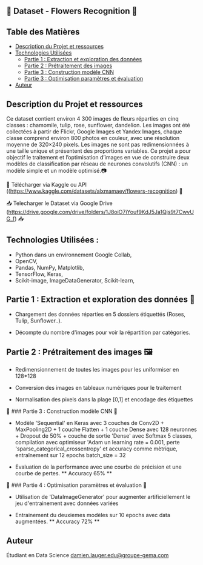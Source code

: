 ## 🌺 Dataset - Flowers Recognition 🌺
## Table des Matières

- [Description du Projet et ressources](#description-du-projet-et-ressources)
- [Technologies Utilisées](#technologies-utilisees-)
  - [Partie 1 : Extraction et exploration des données](#partie-1--extraction-et-exploration-des-données)
  - [Partie 2 : Prétraitement des images](#partie-2--prétraitement-des-images)
  - [Partie 3 : Construction modèle CNN](#partie-3--Construction-modèle-CNN)
  - [Partie 3 : Optimisation paramètres et évaluation](#partie-3--Optimisation-paramètres-et-évaluation)
- [Auteur](#auteur)

## Description du Projet et ressources

Ce dataset contient environ 4 300 images de fleurs réparties en cinq classes : chamomile, tulip, rose, sunflower, dandelion. Les images ont été collectées à partir de Flickr, Google Images et Yandex Images, chaque classe comprend environ 800 photos en couleur, avec une résolution moyenne de 320×240 pixels. Les images ne sont pas redimensionnées à une taille unique et présentent des proportions variables. Ce projet a pour objectif le traitement et l’optimisation d’images en vue de construire deux modèles de classification par réseau de neurones convolutifs (CNN) : un modèle simple et un modèle optimisé.📷

📌 Télécharger via Kaggle ou API ((https://www.kaggle.com/datasets/alxmamaev/flowers-recognition) 📌

📥 Telecharger le Dataset via Google Drive (https://drive.google.com/drive/folders/1J8oiO7iYouf9KdJ5Ja1Qjs9t7CwvUG_f) 📥

## Technologies Utilisées : 

- Python dans un environnement Google Collab,
- OpenCV,
- Pandas, NumPy, Matplotlib,
- TensorFlow, Keras,
- Scikit-image, ImageDataGenerator, Scikit-learn,

## Partie 1 : Extraction et exploration des données 📂

- Chargement des données réparties en 5 dossiers étiquettés (Roses, Tulip, Sunflower..).
  
- Décompte du nombre d'images pour voir la répartition par catégories.

## Partie 2 : Prétraitement des images 🖼️

- Redimensionnement de toutes les images pour les uniformiser en 128*128

- Conversion des images en tableaux numériques pour le traitement

- Normalisation des pixels dans la plage [0,1] et encodage des étiquettes

🤖  ### Partie 3 : Construction modèle CNN 🤖

- Modèle 'Sequential' en Keras avec 3 couches de Conv2D + MaxPooling2D + 1 couche Flatten +  1 couche Dense avec 128 neuronnes +  Dropout de 50% + couche de sortie 'Dense' avec Softmax 5 classes, compilation avec optimiseur 'Adam un learning rate = 0.001, perte 'sparse_categorical_crossentropy' et accuracy comme mètrique, entraînement sur 12 epochs batch_size = 32

- Evaluation de la performance avec une courbe de précision et une courbe de pertes. ** Accuracy 65% **

🚀 ### Partie 4 : Optimisation paramètres et évaluation 🚀

- Utilisation de 'DataImageGenerator' pour augmenter artificiellement le jeu d'entrainement avec données variées

- Entrainement du deuxiemes modèles sur 10 epochs avec data augmentées. ** Accuracy 72% **

## Auteur 
Étudiant en Data Science
damien.lauger.edu@groupe-gema.com

